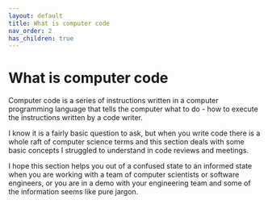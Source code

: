```yaml
---
layout: default
title: What is computer code
nav_order: 2
has_children: true
---
```


# What is computer code

Computer code is a series of instructions written in a computer programming language that tells the computer what to do - how to execute the instructions written by a code writer.

I know it is a fairly basic question to ask, but when you write code there is a whole raft of computer science terms and this section deals with some basic concepts I struggled to understand in code reviews and meetings.

I hope this section helps you out of a confused state to an informed state when you are working with a team of computer scientists or software engineers, or you are in a demo with your engineering team and some of the information seems like pure jargon.
